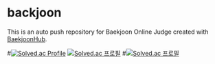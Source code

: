 # backjoon
This is an auto push repository for Baekjoon Online Judge created with [BaekjoonHub](https://github.com/BaekjoonHub/BaekjoonHub).


#[![Solved.ac Profile](http://mazassumnida.wtf/api/v2/generate_badge?boj=childhop)](https://solved.ac/childhop/)
[![Solved.ac 프로필](http://mazassumnida.wtf/api/generate_badge?boj=childhop)](https://solved.ac/childhop)
#[![Solved.ac 프로필](http://mazassumnida.wtf/api/mini/generate_badge?boj=childhop)](https://solved.ac/childhop)
